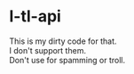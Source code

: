 # l-tl-api
This is my dirty code for that.  
I don't support them.  
Don't use for spamming or troll.
